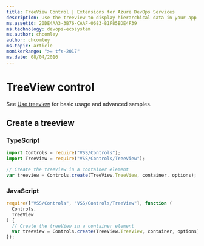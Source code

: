 ```yaml
---
title: TreeView Control | Extensions for Azure DevOps Services
description: Use the treeview to display hierarchical data in your app for Azure DevOps Services.
ms.assetid: 20DE4AA3-3B76-CAAF-0683-81F85BDE4F39
ms.technology: devops-ecosystem
ms.author: chcomley
author: chcomley
ms.topic: article
monikerRange: ">= tfs-2017"
ms.date: 08/04/2016
---
```


# TreeView control

See [Use treeview](../../../develop/ui-controls/treeviewo.md) for basic usage and advanced samples.

## Create a treeview

### TypeScript

```javascript
import Controls = require("VSS/Controls");
import TreeView = require("VSS/Controls/TreeView");

// Create the treeView in a container element
var treeview = Controls.create(TreeView.TreeView, container, options);
```

### JavaScript

```javascript
require(["VSS/Controls", "VSS/Controls/TreeView"], function (
  Controls,
  TreeView
) {
  // Create the treeView in a container element
  var treeview = Controls.create(TreeView.TreeView, container, options);
});
```
